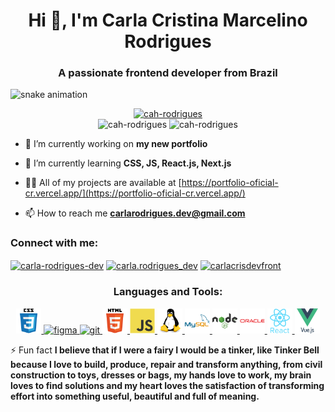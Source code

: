 <h1 align="center">Hi 👋, I'm Carla Cristina Marcelino Rodrigues</h1>
<h3 align="center">A passionate frontend developer from Brazil</h3>

![snake animation](https://github.com/<cah-rodrigues>/<cah-rodrigues>/blob/output/github-contribution-grid-snake2.svg)

<div align="center"><a href="https://github.com/ryo-ma/github-profile-trophy"><img src="https://github-profile-trophy.vercel.app/?username=cah-rodrigues" alt="cah-rodrigues" /></a></div>

<div align="center">
<img src="https://github-readme-stats.vercel.app/api?username=cah-rodrigues&show_icons=true&theme=dark&locale=en" alt="cah-rodrigues" />
<img src="https://github-readme-stats.vercel.app/api/top-langs?username=cah-rodrigues&show_icons=true&theme=dark&locale=en&layout=compact" alt="cah-rodrigues" />
</div>

- 🔭 I’m currently working on **my new portfolio**

- 🌱 I’m currently learning **CSS, JS, React.js, Next.js**

- 👨‍💻 All of my projects are available at [https://portfolio-oficial-cr.vercel.app/](https://portfolio-oficial-cr.vercel.app/)

- 📫 How to reach me **carlarodrigues.dev@gmail.com**



<h3 align="left">Connect with me:</h3>
<p align="left">
<a href="https://linkedin.com/in/carla-rodrigues-dev" target="blank"><img align="center" src="https://raw.githubusercontent.com/rahuldkjain/github-profile-readme-generator/master/src/images/icons/Social/linked-in-alt.svg" alt="carla-rodrigues-dev" height="30" width="40" /></a>
<a href="https://instagram.com/carla.rodrigues_dev" target="blank"><img align="center" src="https://raw.githubusercontent.com/rahuldkjain/github-profile-readme-generator/master/src/images/icons/Social/instagram.svg" alt="carla.rodrigues_dev" height="30" width="40" /></a>
<a href="https://www.behance.net/carlacrisdevfront" target="blank"><img align="center" src="https://raw.githubusercontent.com/rahuldkjain/github-profile-readme-generator/master/src/images/icons/Social/behance.svg" alt="carlacrisdevfront" height="30" width="40" /></a>
</p>

<h3 align="center">Languages and Tools:</h3>
<p align="center"> <a href="https://www.w3schools.com/css/" target="_blank" rel="noreferrer"> <img src="https://raw.githubusercontent.com/devicons/devicon/master/icons/css3/css3-original-wordmark.svg" alt="css3" width="40" height="40"/> </a> <a href="https://www.figma.com/" target="_blank" rel="noreferrer"> <img src="https://www.vectorlogo.zone/logos/figma/figma-icon.svg" alt="figma" width="40" height="40"/> </a> <a href="https://git-scm.com/" target="_blank" rel="noreferrer"> <img src="https://www.vectorlogo.zone/logos/git-scm/git-scm-icon.svg" alt="git" width="40" height="40"/> </a> <a href="https://www.w3.org/html/" target="_blank" rel="noreferrer"> <img src="https://raw.githubusercontent.com/devicons/devicon/master/icons/html5/html5-original-wordmark.svg" alt="html5" width="40" height="40"/> </a> <a href="https://developer.mozilla.org/en-US/docs/Web/JavaScript" target="_blank" rel="noreferrer"> <img src="https://raw.githubusercontent.com/devicons/devicon/master/icons/javascript/javascript-original.svg" alt="javascript" width="40" height="40"/> </a> <a href="https://www.linux.org/" target="_blank" rel="noreferrer"> <img src="https://raw.githubusercontent.com/devicons/devicon/master/icons/linux/linux-original.svg" alt="linux" width="40" height="40"/> </a> <a href="https://www.mysql.com/" target="_blank" rel="noreferrer"> <img src="https://raw.githubusercontent.com/devicons/devicon/master/icons/mysql/mysql-original-wordmark.svg" alt="mysql" width="40" height="40"/> </a> <a href="https://nodejs.org" target="_blank" rel="noreferrer"> <img src="https://raw.githubusercontent.com/devicons/devicon/master/icons/nodejs/nodejs-original-wordmark.svg" alt="nodejs" width="40" height="40"/> </a> <a href="https://www.oracle.com/" target="_blank" rel="noreferrer"> <img src="https://raw.githubusercontent.com/devicons/devicon/master/icons/oracle/oracle-original.svg" alt="oracle" width="40" height="40"/> </a> <a href="https://reactjs.org/" target="_blank" rel="noreferrer"> <img src="https://raw.githubusercontent.com/devicons/devicon/master/icons/react/react-original-wordmark.svg" alt="react" width="40" height="40"/> </a> <a href="https://vuejs.org/" target="_blank" rel="noreferrer"> <img src="https://raw.githubusercontent.com/devicons/devicon/master/icons/vuejs/vuejs-original-wordmark.svg" alt="vuejs" width="40" height="40"/> </a> </p>


⚡ Fun fact **I believe that if I were a fairy I would be a tinker, like Tinker Bell because I love to build, produce, repair and transform anything, from civil construction to toys, dresses or bags, my hands love to work, my brain loves to find solutions and my heart loves the satisfaction of transforming effort into something useful, beautiful and full of meaning.**
